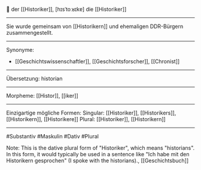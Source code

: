 🔵 der [[Historiker]], [hɪsˈtoːʁɪkɐ]
die [[Historiker]]

---

Sie wurde gemeinsam von [[Historikern]] und ehemaligen DDR-Bürgern zusammengestellt.

---

Synonyme:

- [[Geschichtswissenschaftler]], [[Geschichtsforscher]], [[Chronist]]

---

Übersetzung: historian

---

Morpheme:
[[Histor]], [[iker]]

---

Einzigartige mögliche Formen:
Singular: [[Historiker]], [[Historikers]], [[Historikern]], [[Historikere]]
Plural: [[Historiker]], [[Historikern]]

---

#Substantiv #Maskulin #Dativ #Plural

Note: This is the dative plural form of "Historiker", which means "historians". In this form, it would typically be used in a sentence like "Ich habe mit den Historikern gesprochen" (I spoke with the historians)., [[Geschichtsbuch]]
